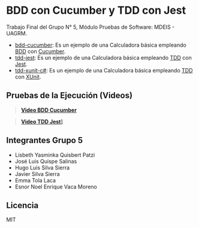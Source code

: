 # BDD con Cucumber y TDD con Jest
Trabajo Final del Grupo N° 5, Módulo Pruebas de Software: MDEIS - UAGRM.

* [bdd-cucumber](/bdd-cucumber): Es un ejemplo de una Calculadora básica empleando [BDD](https://en.wikipedia.org/wiki/Behavior-driven_development) con [Cucumber](https://cucumber.io/docs/cucumber).
* [tdd-jest](/tdd-jest): Es un ejemplo de una Calculadora básica empleando [TDD](https://en.wikipedia.org/wiki/Test-driven_development) con [Jest](https://jestjs.io/docs/getting-started).
* [tdd-xunit-c#](https://github.com/enevaca/demo-bdd-tdd/tree/main/tdd-xunit-c%23): Es un ejemplo de una Calculadora básica empleando [TDD](https://en.wikipedia.org/wiki/Test-driven_development) con [XUnit](https://xunit.net/#documentation).

## Pruebas de la Ejecución (Videos)
>**[Video BDD Cucumber](./bdd-cucumber/readme-assets/bdd-cucumber.mp4)**

>**[Video TDD Jest](./tdd-jest/readme-assets/tdd-jest.mp4)]**

## Integrantes Grupo 5

* Lisbeth Yasminka Quisbert Patzi 
* José Luis Quispe Salinas 
* Hugo Luis Silva Sierra 
* Javier Silva Sierra 
* Emma Tola Laca 
* Esnor Noel Enrique Vaca Moreno

## Licencia
MIT
